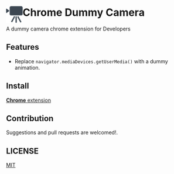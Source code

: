 # <img src="public/icons/icon_48.png" width="45" align="left"> Chrome Dummy Camera

A dummy camera chrome extension for Developers

## Features

- Replace `navigator.mediaDevices.getUserMedia()` with a dummy animation.

## Install

[**Chrome** extension]() <!-- TODO: Add chrome extension link inside parenthesis -->

## Contribution

Suggestions and pull requests are welcomed!.

## LICENSE

[MIT](./LICENSE)
